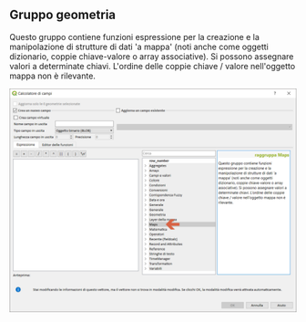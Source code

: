 ## Gruppo geometria

Questo gruppo contiene funzioni espressione per la creazione e la manipolazione di strutture di dati 'a mappa' (noti anche come oggetti dizionario, coppie chiave-valore o array associative). Si possono assegnare valori a determinate chiavi. L'ordine delle coppie chiave / valore nell'oggetto mappa non è rilevante.

<img src="/img/maps/gruppo_maps1.png">
